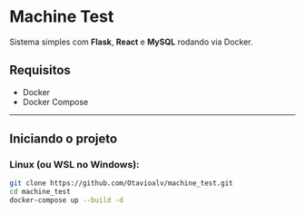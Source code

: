# Machine Test

Sistema simples com **Flask**, **React** e **MySQL** rodando via Docker.

## Requisitos

- Docker
- Docker Compose

---

## Iniciando o projeto

### Linux (ou WSL no Windows):

```bash
git clone https://github.com/Otavioalv/machine_test.git
cd machine_test
docker-compose up --build -d
```